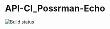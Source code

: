 # API-CI_Possrman-Echo
[![Build status](https://ci.appveyor.com/api/projects/status/purn7xm7cv1gn0k2?svg=true)](https://ci.appveyor.com/project/nntalita/api-ci-possrman-echo)
